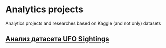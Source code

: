 # Analytics projects
Analytics projects and researches based on Kaggle (and not only) datasets


## [Анализ датасета UFO Sightings](https://github.com/viveber/analytics_projects/blob/master/UFO_Sightings.ipynb)
